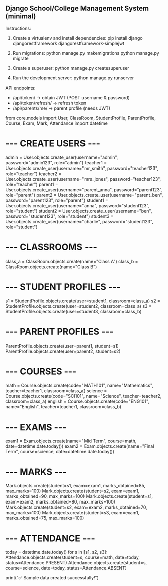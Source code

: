Django School/College Management System (minimal)
------------------------------------------------

Instructions:
1. Create a virtualenv and install dependencies:
   pip install django djangorestframework djangorestframework-simplejwt

2. Run migrations:
   python manage.py makemigrations
   python manage.py migrate

3. Create a superuser:
   python manage.py createsuperuser

4. Run the development server:
   python manage.py runserver

API endpoints:
- /api/token/   -> obtain JWT (POST username & password)
- /api/token/refresh/ -> refresh token
- /api/parents/me/ -> parent profile (needs JWT)


from core.models import User, ClassRoom, StudentProfile, ParentProfile, Course, Exam, Mark, Attendance
import datetime

# --- CREATE USERS ---
admin = User.objects.create_user(username="admin", password="admin123", role="admin")
teacher1 = User.objects.create_user(username="mr_smith", password="teacher123", role="teacher")
teacher2 = User.objects.create_user(username="mrs_jones", password="teacher123", role="teacher")
parent1 = User.objects.create_user(username="parent_anna", password="parent123", role="parent")
parent2 = User.objects.create_user(username="parent_ben", password="parent123", role="parent")
student1 = User.objects.create_user(username="anna", password="student123", role="student")
student2 = User.objects.create_user(username="ben", password="student123", role="student")
student3 = User.objects.create_user(username="charlie", password="student123", role="student")

# --- CLASSROOMS ---
class_a = ClassRoom.objects.create(name="Class A")
class_b = ClassRoom.objects.create(name="Class B")

# --- STUDENT PROFILES ---
s1 = StudentProfile.objects.create(user=student1, classroom=class_a)
s2 = StudentProfile.objects.create(user=student2, classroom=class_a)
s3 = StudentProfile.objects.create(user=student3, classroom=class_b)

# --- PARENT PROFILES ---
ParentProfile.objects.create(user=parent1, student=s1)
ParentProfile.objects.create(user=parent2, student=s2)

# --- COURSES ---
math = Course.objects.create(code="MATH101", name="Mathematics", teacher=teacher1, classroom=class_a)
science = Course.objects.create(code="SCI101", name="Science", teacher=teacher2, classroom=class_a)
english = Course.objects.create(code="ENG101", name="English", teacher=teacher1, classroom=class_b)

# --- EXAMS ---
exam1 = Exam.objects.create(name="Mid Term", course=math, date=datetime.date.today())
exam2 = Exam.objects.create(name="Final Term", course=science, date=datetime.date.today())

# --- MARKS ---
Mark.objects.create(student=s1, exam=exam1, marks_obtained=85, max_marks=100)
Mark.objects.create(student=s2, exam=exam1, marks_obtained=90, max_marks=100)
Mark.objects.create(student=s1, exam=exam2, marks_obtained=80, max_marks=100)
Mark.objects.create(student=s2, exam=exam2, marks_obtained=70, max_marks=100)
Mark.objects.create(student=s3, exam=exam1, marks_obtained=75, max_marks=100)

# --- ATTENDANCE ---
today = datetime.date.today()
for s in [s1, s2, s3]:
    Attendance.objects.create(student=s, course=math, date=today, status=Attendance.PRESENT)
    Attendance.objects.create(student=s, course=science, date=today, status=Attendance.ABSENT)

print("✅ Sample data created successfully!")
